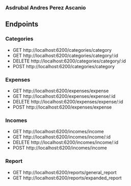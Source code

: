 ### Asdrubal Andres Perez Ascanio

## Endpoints

### Categories
- GET http://localhost:6200/categories/category
- GET http://localhost:6200/categories/category/:id
- DELETE http://localhost:6200/categories/category/:id
- POST http://localhost:6200/categories/category

### Expenses
- GET http://localhost:6200/expenses/expense
- GET http://localhost:6200/expenses/expense/:id
- DELETE http://localhost:6200/expenses/expense/:id
- POST http://localhost:6200/expenses/expense

### Incomes
- GET http://localhost:6200/incomes/income
- GET http://localhost:6200/incomes/income/:id
- DELETE http://localhost:6200/incomes/income/:id
- POST http://localhost:6200/incomes/income

### Report
- GET http://localhost:6200/reports/general_report
- GET http://localhost:6200/reports/expanded_report

